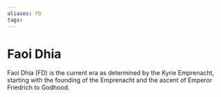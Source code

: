 ```yaml
---
aliases: FD
tags:
---
```

# Faoi Dhia
Faoi Dhia (FD) is the current era as determined by the Kyrie Emprenacht, starting with the founding of the Emprenacht and the ascent of Emperor Friedrich to Godhood.